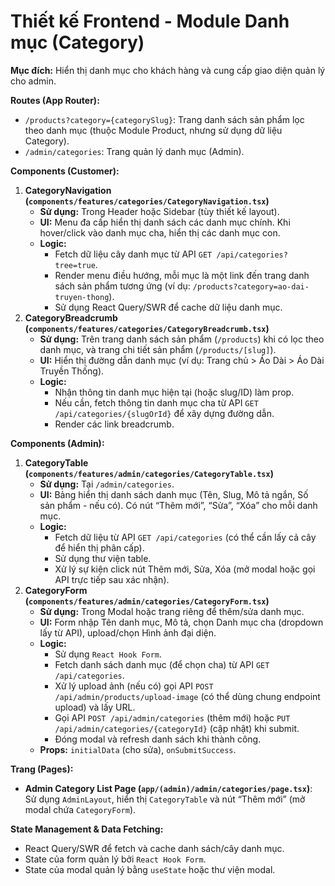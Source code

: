# Thiết kế Frontend - Module Danh mục (Category)

**Mục đích:** Hiển thị danh mục cho khách hàng và cung cấp giao diện quản lý cho admin.

**Routes (App Router):**

- `/products?category={categorySlug}`: Trang danh sách sản phẩm lọc theo danh mục (thuộc Module Product, nhưng sử dụng dữ liệu Category).
- `/admin/categories`: Trang quản lý danh mục (Admin).

**Components (Customer):**

1. **CategoryNavigation (`components/features/categories/CategoryNavigation.tsx`)**
    - **Sử dụng:** Trong Header hoặc Sidebar (tùy thiết kế layout).
    - **UI:** Menu đa cấp hiển thị danh sách các danh mục chính. Khi hover/click vào danh mục cha, hiển thị các danh mục con.
    - **Logic:**
        - Fetch dữ liệu cây danh mục từ API `GET /api/categories?tree=true`.
        - Render menu điều hướng, mỗi mục là một link đến trang danh sách sản phẩm tương ứng (ví dụ: `/products?category=ao-dai-truyen-thong`).
        - Sử dụng React Query/SWR để cache dữ liệu danh mục.
2. **CategoryBreadcrumb (`components/features/categories/CategoryBreadcrumb.tsx`)**
    - **Sử dụng:** Trên trang danh sách sản phẩm (`/products`) khi có lọc theo danh mục, và trang chi tiết sản phẩm (`/products/[slug]`).
    - **UI:** Hiển thị đường dẫn danh mục (ví dụ: Trang chủ > Áo Dài > Áo Dài Truyền Thống).
    - **Logic:**
        - Nhận thông tin danh mục hiện tại (hoặc slug/ID) làm prop.
        - Nếu cần, fetch thông tin danh mục cha từ API `GET /api/categories/{slugOrId}` để xây dựng đường dẫn.
        - Render các link breadcrumb.

**Components (Admin):**

1. **CategoryTable (`components/features/admin/categories/CategoryTable.tsx`)**
    - **Sử dụng:** Tại `/admin/categories`.
    - **UI:** Bảng hiển thị danh sách danh mục (Tên, Slug, Mô tả ngắn, Số sản phẩm - nếu có). Có nút “Thêm mới”, “Sửa”, “Xóa” cho mỗi danh mục.
    - **Logic:**
        - Fetch dữ liệu từ API `GET /api/categories` (có thể cần lấy cả cây để hiển thị phân cấp).
        - Sử dụng thư viện table.
        - Xử lý sự kiện click nút Thêm mới, Sửa, Xóa (mở modal hoặc gọi API trực tiếp sau xác nhận).
2. **CategoryForm (`components/features/admin/categories/CategoryForm.tsx`)**
    - **Sử dụng:** Trong Modal hoặc trang riêng để thêm/sửa danh mục.
    - **UI:** Form nhập Tên danh mục, Mô tả, chọn Danh mục cha (dropdown lấy từ API), upload/chọn Hình ảnh đại diện.
    - **Logic:**
        - Sử dụng `React Hook Form`.
        - Fetch danh sách danh mục (để chọn cha) từ API `GET /api/categories`.
        - Xử lý upload ảnh (nếu có) gọi API `POST /api/admin/products/upload-image` (có thể dùng chung endpoint upload) và lấy URL.
        - Gọi API `POST /api/admin/categories` (thêm mới) hoặc `PUT /api/admin/categories/{categoryId}` (cập nhật) khi submit.
        - Đóng modal và refresh danh sách khi thành công.
    - **Props:** `initialData` (cho sửa), `onSubmitSuccess`.

**Trang (Pages):**

- **Admin Category List Page (`app/(admin)/admin/categories/page.tsx`)**: Sử dụng `AdminLayout`, hiển thị `CategoryTable` và nút “Thêm mới” (mở modal chứa `CategoryForm`).

**State Management & Data Fetching:**

- React Query/SWR để fetch và cache danh sách/cây danh mục.
- State của form quản lý bởi `React Hook Form`.
- State của modal quản lý bằng `useState` hoặc thư viện modal.
